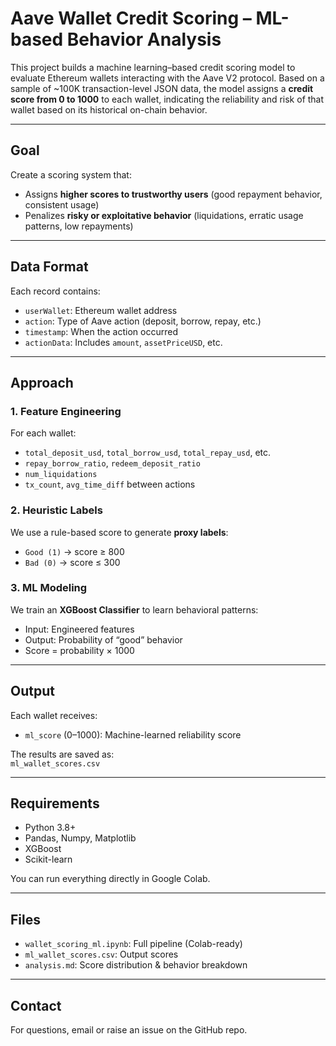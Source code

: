 # Aave Wallet Credit Scoring – ML-based Behavior Analysis

This project builds a machine learning–based credit scoring model to evaluate Ethereum wallets interacting with the Aave V2 protocol. Based on a sample of ~100K transaction-level JSON data, the model assigns a **credit score from 0 to 1000** to each wallet, indicating the reliability and risk of that wallet based on its historical on-chain behavior.

---

##  Goal

Create a scoring system that:
- Assigns **higher scores to trustworthy users** (good repayment behavior, consistent usage)
- Penalizes **risky or exploitative behavior** (liquidations, erratic usage patterns, low repayments)

---

##  Data Format

Each record contains:
- `userWallet`: Ethereum wallet address
- `action`: Type of Aave action (deposit, borrow, repay, etc.)
- `timestamp`: When the action occurred
- `actionData`: Includes `amount`, `assetPriceUSD`, etc.

---

##  Approach

### 1. Feature Engineering

For each wallet:
- `total_deposit_usd`, `total_borrow_usd`, `total_repay_usd`, etc.
- `repay_borrow_ratio`, `redeem_deposit_ratio`
- `num_liquidations`
- `tx_count`, `avg_time_diff` between actions

### 2. Heuristic Labels

We use a rule-based score to generate **proxy labels**:
- `Good (1)` → score ≥ 800
- `Bad (0)` → score ≤ 300

### 3. ML Modeling

We train an **XGBoost Classifier** to learn behavioral patterns:
- Input: Engineered features
- Output: Probability of “good” behavior
- Score = probability × 1000

---

##  Output

Each wallet receives:
- `ml_score` (0–1000): Machine-learned reliability score

The results are saved as:  
``ml_wallet_scores.csv``

---

##  Requirements

- Python 3.8+
- Pandas, Numpy, Matplotlib
- XGBoost
- Scikit-learn

You can run everything directly in Google Colab.

---

##  Files

- `wallet_scoring_ml.ipynb`: Full pipeline (Colab-ready)
- `ml_wallet_scores.csv`: Output scores
- `analysis.md`: Score distribution & behavior breakdown

---

##  Contact

For questions, email or raise an issue on the GitHub repo.
